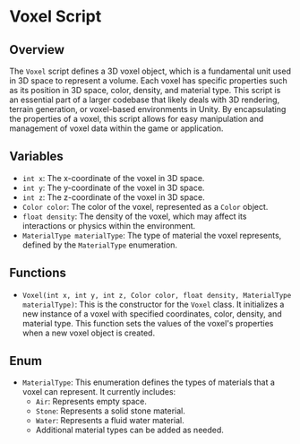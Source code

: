 # Voxel Script

## Overview
The `Voxel` script defines a 3D voxel object, which is a fundamental unit used in 3D space to represent a volume. Each voxel has specific properties such as its position in 3D space, color, density, and material type. This script is an essential part of a larger codebase that likely deals with 3D rendering, terrain generation, or voxel-based environments in Unity. By encapsulating the properties of a voxel, this script allows for easy manipulation and management of voxel data within the game or application.

## Variables
- `int x`: The x-coordinate of the voxel in 3D space.
- `int y`: The y-coordinate of the voxel in 3D space.
- `int z`: The z-coordinate of the voxel in 3D space.
- `Color color`: The color of the voxel, represented as a `Color` object.
- `float density`: The density of the voxel, which may affect its interactions or physics within the environment.
- `MaterialType materialType`: The type of material the voxel represents, defined by the `MaterialType` enumeration.

## Functions
- `Voxel(int x, int y, int z, Color color, float density, MaterialType materialType)`: This is the constructor for the `Voxel` class. It initializes a new instance of a voxel with specified coordinates, color, density, and material type. This function sets the values of the voxel's properties when a new voxel object is created.

## Enum
- `MaterialType`: This enumeration defines the types of materials that a voxel can represent. It currently includes:
  - `Air`: Represents empty space.
  - `Stone`: Represents a solid stone material.
  - `Water`: Represents a fluid water material.
  - Additional material types can be added as needed.